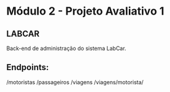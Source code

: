 # Módulo 2 - Projeto Avaliativo 1

## LABCAR

Back-end de administração do sistema LabCar.

## Endpoints:

/motoristas
/passageiros
/viagens
/viagens/motorista/
